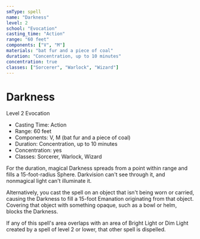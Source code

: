 ```yaml
---
smType: spell
name: "Darkness"
level: 2
school: "Evocation"
casting_time: "Action"
range: "60 feet"
components: ["V", "M"]
materials: "bat fur and a piece of coal"
duration: "Concentration, up to 10 minutes"
concentration: true
classes: ["Sorcerer", "Warlock", "Wizard"]
---
```


# Darkness
Level 2 Evocation

- Casting Time: Action
- Range: 60 feet
- Components: V, M (bat fur and a piece of coal)
- Duration: Concentration, up to 10 minutes
- Concentration: yes
- Classes: Sorcerer, Warlock, Wizard

For the duration, magical Darkness spreads from a point within range and fills a 15-foot-radius Sphere. Darkvision can't see through it, and nonmagical light can't illuminate it.

Alternatively, you cast the spell on an object that isn't being worn or carried, causing the Darkness to fill a 15-foot Emanation originating from that object. Covering that object with something opaque, such as a bowl or helm, blocks the Darkness.

If any of this spell's area overlaps with an area of Bright Light or Dim Light created by a spell of level 2 or lower, that other spell is dispelled.
